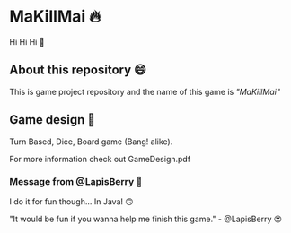 # MaKillMai 🔥
Hi Hi Hi 👋

## About this repository 😄
This is game project repository and the name of this game is _"MaKillMai"_

## Game design 📖
Turn Based, Dice, Board game (Bang! alike).

For more information check out GameDesign.pdf

### Message from @LapisBerry 📝
I do it for fun though... In Java! 🙃

"It would be fun if you wanna help me finish this game." - @LapisBerry 😍